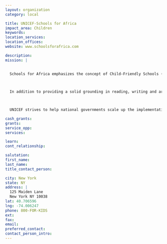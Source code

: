 ```yaml
---
layout: organization
category: local

title: UNICEF-Schools for Africa
impact_area: Children
keywords: 
location_services: 
location_offices: 
website: www.schoolsforafrica.com

description: 
mission: |
  

  Schools for Africa emphasizes the concept of Child-Friendly Schools (CFS) focused on the needs of children, so that more pupils are motivated to complete at least primary education. The programme also pays special attention to girls, orphans and other vulnerable groups who are at higher risk of dropping out.

  

  In addition to providing a solid grounding in reading, writing and arithmetic, the Child-Friendly School Curriculum also prioritizes life skills, health education, and the setting up of youth clubs to provide information on prevention and protection from HIV/AIDS.

  

  UNICEF strives to help national governments scale up the implementation of Child-Friendly Schools, so that local successes can be replicated, many

cash_grants: 
grants: 
service_opp: 
services: 

learn: 
cont_relationship: 

salutation: 
first_name: 
last_name: 
title_contact_person: 

city: New York
state: NY
address: |
  125 Maiden Lane    
  New York NY 10038
lat: 40.706596
lng: -74.006247
phone: 800-FOR-KIDS
ext: 
fax: 
email: 
preferred_contact: 
contact_person_intro: 
---
```

